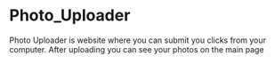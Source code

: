 # Photo_Uploader
Photo Uploader is website where you can submit you clicks from your computer. After uploading you can see your photos on the main page
